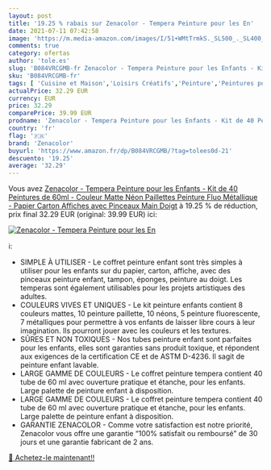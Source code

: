 ```yaml
---
layout: post
title: '19.25 % rabais sur Zenacolor - Tempera Peinture pour les En'
date: 2021-07-11 07:42:58
image: 'https://m.media-amazon.com/images/I/51+WMtTrmkS._SL500_._SL400_.jpg'
comments: true
category: ofertas
author: 'tole.es'
slug: 'B084VRCGMB-fr Zenacolor - Tempera Peinture pour les Enfants - Kit de 40...'
sku: 'B084VRCGMB-fr'
tags: [ 'Cuisine et Maison','Loisirs Créatifs','Peinture','Peintures pour artiste','zenacolor', ]
actualPrice: 32.29 EUR
currency: EUR
price: 32.29
comparePrice: 39.99 EUR
prodname: 'Zenacolor - Tempera Peinture pour les Enfants - Kit de 40 Peintures de 60ml - Couleur Matte  Néon  Paillettes  Peinture Fluo  Métallique - Papier  Carton  Affiches avec Pinceaux  Main  Doigt'
country: 'fr'
flag: '🇫🇷'
brand: 'Zenacolor'
buyurl: 'https://www.amazon.fr/dp/B084VRCGMB/?tag=tolees0d-21'
descuento: '19.25'
average: '32.29'
---
```


Vous avez [Zenacolor - Tempera Peinture pour les Enfants - Kit de 40 Peintures de 60ml - Couleur Matte  Néon  Paillettes  Peinture Fluo  Métallique - Papier  Carton  Affiches avec Pinceaux  Main  Doigt](https://www.amazon.fr/dp/B084VRCGMB/?tag=tolees0d-21)  à  19.25 % de réduction, prix final  32.29 EUR (original: 39.99 EUR) ici:

[![Zenacolor - Tempera Peinture pour les En](https://m.media-amazon.com/images/I/51+WMtTrmkS._SL500_._SL400_.jpg)](https://www.amazon.fr/dp/B084VRCGMB/?tag=tolees0d-21)

ℹ️:

- SIMPLE À UTILISER - Le coffret peinture enfant sont très simples à utiliser pour les enfants sur du papier, carton, affiche, avec des pinceaux peinture enfant, tampon, éponges, peinture au doigt. Les temperas sont également utilisables pour les projets artistiques des adultes.
- COULEURS VIVES ET UNIQUES - Le kit peinture enfants contient 8 couleurs mattes, 10 peinture paillette, 10 néons, 5 peinture fluorescente, 7 métalliques pour permettre à vos enfants de laisser libre cours à leur imagination. Ils pourront jouer avec les couleurs et les textures.
- SÛRES ET NON TOXIQUES - Nos tubes peinture enfant sont parfaites pour les enfants, elles sont garanties sans produit toxique, et répondent aux exigences de la certification CE et de ASTM D-4236. Il sagit de peinture enfant lavable.
- LARGE GAMME DE COULEURS - Le coffret peinture tempera contient 40 tube de 60 ml avec ouverture pratique et étanche, pour les enfants. Large palette de peinture enfant à disposition.
- LARGE GAMME DE COULEURS - Le coffret peinture tempera contient 40 tube de 60 ml avec ouverture pratique et étanche, pour les enfants. Large palette de peinture enfant à disposition.
- GARANTIE ZENACOLOR - Comme votre satisfaction est notre priorité, Zenacolor vous offre une garantie “100% satisfait ou remboursé” de 30 jours et une garantie fabricant de 2 ans.

[🛒 Achetez-le maintenant!!](https://www.amazon.fr/dp/B084VRCGMB/?tag=tolees0d-21)
